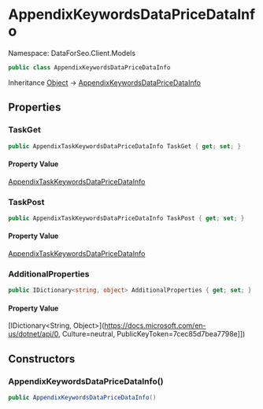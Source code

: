 # AppendixKeywordsDataPriceDataInfo

Namespace: DataForSeo.Client.Models

```csharp
public class AppendixKeywordsDataPriceDataInfo
```

Inheritance [Object](https://docs.microsoft.com/en-us/dotnet/api/Object) → [AppendixKeywordsDataPriceDataInfo](./AppendixKeywordsDataPriceDataInfo.md)

## Properties

### **TaskGet**

```csharp
public AppendixTaskKeywordsDataPriceDataInfo TaskGet { get; set; }
```

#### Property Value

[AppendixTaskKeywordsDataPriceDataInfo](./AppendixTaskKeywordsDataPriceDataInfo.md)<br>

### **TaskPost**

```csharp
public AppendixTaskKeywordsDataPriceDataInfo TaskPost { get; set; }
```

#### Property Value

[AppendixTaskKeywordsDataPriceDataInfo](./AppendixTaskKeywordsDataPriceDataInfo.md)<br>

### **AdditionalProperties**

```csharp
public IDictionary<string, object> AdditionalProperties { get; set; }
```

#### Property Value

[IDictionary&lt;String, Object&gt;](https://docs.microsoft.com/en-us/dotnet/api/0, Culture=neutral, PublicKeyToken=7cec85d7bea7798e]])<br>

## Constructors

### **AppendixKeywordsDataPriceDataInfo()**

```csharp
public AppendixKeywordsDataPriceDataInfo()
```
